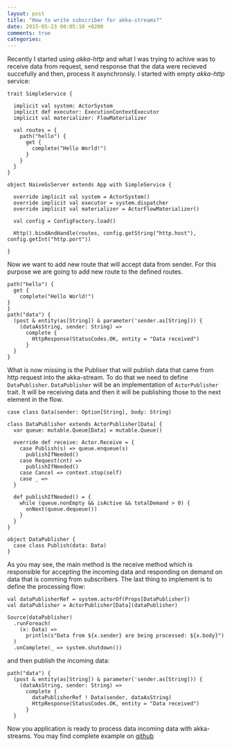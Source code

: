 ```yaml
---
layout: post
title: "How to write subscriber for akka-streams?"
date: 2015-05-23 00:05:10 +0200
comments: true
categories: 
---
```

Recently I started using *akka-http* and what I was trying to achive was to receive data from request, send response that the data were recieved succefully and then, process it asynchronsly. I started with empty *akka-http* service:

	trait SimpleService {
	 
	  implicit val system: ActorSystem
	  implicit def executor: ExecutionContextExecutor
	  implicit val materializer: FlowMaterializer
	 
	  val routes = {
	    path("hello") {
	      get {
	        complete("Hello World!")
	      }
	    }
	  }
	}
 
	object NaiveGsServer extends App with SimpleService {
 
	  override implicit val system = ActorSystem()
	  override implicit val executor = system.dispatcher
	  override implicit val materializer = ActorFlowMaterializer()
 
	  val config = ConfigFactory.load()
 
	  Http().bindAndHandle(routes, config.getString("http.host"), config.getInt("http.port"))
 
	}
	
<!--more-->
Now we want to add new route that will accept data from sender. For this purpose we are going to add new route to the defined routes.

	path("hello") {
	  get {
	    complete("Hello World!")
  	}
	}
	path("data") {
	  (post & entity(as[String]) & parameter('sender.as[String])) {
	    (dataAsString, sender: String) =>
	      complete {
	        HttpResponse(StatusCodes.OK, entity = "Data received")
	      }
	  }
	}
What is now missing is the Publiser that will publish data that came from http request into the akka-stream. To do that we need to define ```DataPublisher```. ```DataPublisher``` will be an implementation of ```ActorPublisher``` trait. It will be receiving data and then it will be publishing those to the next element in the flow.

	case class Data(sender: Option[String], body: String)
 
	class DataPublisher extends ActorPublisher[Data] {
	  var queue: mutable.Queue[Data] = mutable.Queue()
 
	  override def receive: Actor.Receive = {
    	case Publish(s) => queue.enqueue(s)
	      publishIfNeeded()
	    case Request(cnt) =>
	      publishIfNeeded()
	    case Cancel => context.stop(self)
	    case _ =>
	  }
 
	  def publishIfNeeded() = {
	    while (queue.nonEmpty && isActive && totalDemand > 0) {
	      onNext(queue.dequeue())
	    }
	  }
	}
 
	object DataPublisher {
	  case class Publish(data: Data)
	}

As you may see, the main method is the receive method which is responsible for accepting the incoming data and responding on demand on data that is comming from subscribers. 
The last thing to implement is to define the processing flow:

	val dataPublisherRef = system.actorOf(Props[DataPublisher])
	val dataPublisher = ActorPublisher[Data](dataPublisher)
 
	Source(dataPublisher)
	  .runForeach(
	    (x: Data) =>
	      println(s"Data from ${x.sender} are being processed: ${x.body}")
	  )
	  .onComplete(_ => system.shutdown())
and then publish the incoming data:

	path("data") {
	  (post & entity(as[String]) & parameter('sender.as[String])) {
    	(dataAsString, sender: String) =>
	      complete {
	        dataPublisherRef ! Data(sender, dataAsString)
	        HttpResponse(StatusCodes.OK, entity = "Data received")
	      }
	  }
  
Now you application is ready to process data incoming data with akka-streams. You may find complete example on [github](https://github.com/Zuchos/akka-http-with-steams)